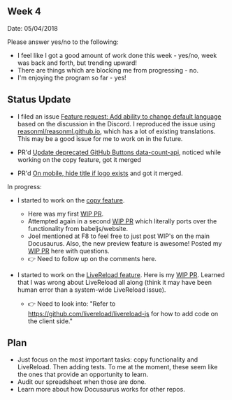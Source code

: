 ## Week 4

Date: 05/04/2018

Please answer yes/no to the following:

* I feel like I got a good amount of work done this week - yes/no, week was back and forth, but trending upward!
* There are things which are blocking me from progressing - no.
* I'm enjoying the program so far - yes!

## Status Update

* I filed an issue [Feature request: Add ability to change default language](https://github.com/facebook/Docusaurus/issues/586) based on the discussion in the Discord. I reproduced the issue using [reasonml/reasonml.github.io](https://github.com/reasonml/reasonml.github.io), which has a lot of existing translations. This may be a good issue for me to work on in the future.

* PR'd [Update deprecated GitHub Buttons data-count-api](https://github.com/facebook/Docusaurus/pull/616), noticed while working on the copy feature, got it merged

* PR'd [On mobile, hide title if logo exists](https://github.com/facebook/Docusaurus/pull/629) and got it merged.

In progress:

* I started to work on the [copy feature](https://github.com/facebook/Docusaurus/issues/500).
  * Here was my first [WIP PR](https://github.com/amyrlam/Docusaurus/pull/1).
  * Attempted again in a second [WIP PR](https://github.com/amyrlam/Docusaurus/pull/3) which literally ports over the functionality from babeljs/website.
  * Joel mentioned at F8 to feel free to just post WIP's on the main Docusaurus. Also, the new preview feature is awesome! Posted my [WIP PR](https://github.com/facebook/Docusaurus/pull/634) here with questions.
  * 👉 Need to follow up on the comments here.

* I started to work on the [LiveReload feature](https://github.com/facebook/Docusaurus/issues/234). Here is my [WIP PR](https://github.com/amyrlam/Docusaurus/pull/2). Learned that I was wrong about LiveReload all along (think it may have been human error than a system-wide LiveReload issue).
  * 👉 Need to look into: "Refer to https://github.com/livereload/livereload-js for how to add code on the client side."

## Plan

* Just focus on the most important tasks: copy functionality and LiveReload. Then adding tests. To me at the moment, these seem like the ones that provide an opportunity to learn.
* Audit our spreadsheet when those are done.
* Learn more about how Docusaurus works for other repos.
